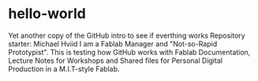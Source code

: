 # hello-world
Yet another copy of the GitHub intro to see if everthing works
Repository starter: Michael Hviid
I am a Fablab Manager and "Not-so-Rapid Prototypist".
This is testing how GitHub works with Fablab Documentation, Lecture Notes for Workshops and Shared files for Personal Digital Production in a M.I.T-style Fablab.
